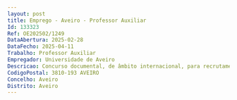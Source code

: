 ```yaml
--- 
layout: post
title: Emprego - Aveiro - Professor Auxiliar
Id: 133323
Ref: OE202502/1249
DataAbertura: 2025-02-28
DataFecho: 2025-04-11
Trabalho: Professor Auxiliar
Empregador: Universidade de Aveiro
Descricao: Concurso documental, de âmbito internacional, para recrutamento de 2 (dois) postos de trabalho de Professor Auxiliar, para a área disciplinar de Informática, nas subáreas  Arquitetura dos Sistemas Computacionais  Ciência e Tecnologia da Programação, em regime de contrato de trabalho por tempo indeterminado, celebrado ao abrigo do Código do Trabalho. (Edital Ref.ª CD CTTI 58 SGRH 2025)
CodigoPostal: 3810-193 AVEIRO
Concelho: Aveiro
Distrito: Aveiro
--- 
```

